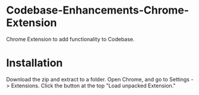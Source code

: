 # Codebase-Enhancements-Chrome-Extension
Chrome Extension to add functionality to Codebase.

# Installation
Download the zip and extract to a folder.
Open Chrome, and go to Settings - > Extensions.
Click the button at the top "Load unpacked Extension."
